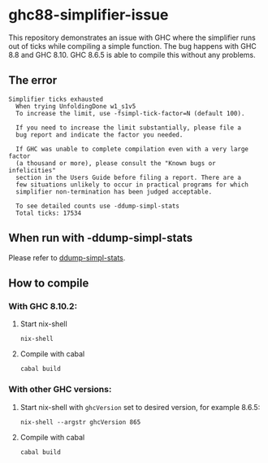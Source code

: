 # ghc88-simplifier-issue

This repository demonstrates an issue with GHC where the simplifier runs out of
ticks while compiling a simple function. The bug happens with GHC 8.8 and GHC
8.10. GHC 8.6.5 is able to compile this without any problems.

## The error

```
Simplifier ticks exhausted
  When trying UnfoldingDone w1_s1v5
  To increase the limit, use -fsimpl-tick-factor=N (default 100).

  If you need to increase the limit substantially, please file a
  bug report and indicate the factor you needed.

  If GHC was unable to complete compilation even with a very large factor
  (a thousand or more), please consult the "Known bugs or infelicities"
  section in the Users Guide before filing a report. There are a
  few situations unlikely to occur in practical programs for which
  simplifier non-termination has been judged acceptable.

  To see detailed counts use -ddump-simpl-stats
  Total ticks: 17534
```

## When run with -ddump-simpl-stats

Please refer to [ddump-simpl-stats](./ddump-simpl-stats).

## How to compile

### With GHC 8.10.2:

1. Start nix-shell
   ```
   nix-shell
   ```
2. Compile with cabal
   ```
   cabal build
   ```

### With other GHC versions:

1. Start nix-shell with `ghcVersion` set to desired version, for example 8.6.5:
   ```
   nix-shell --argstr ghcVersion 865
   ```
2. Compile with cabal
   ```
   cabal build
   ```
